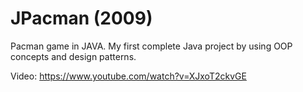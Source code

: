 # JPacman (2009)
Pacman game in JAVA. My first complete Java project by using OOP concepts and design patterns.

Video: https://www.youtube.com/watch?v=XJxoT2ckvGE
